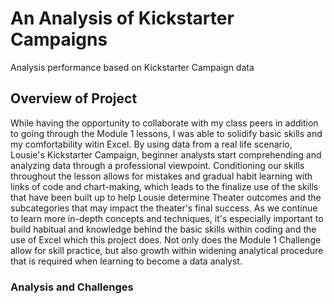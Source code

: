 # An Analysis of Kickstarter Campaigns
Analysis performance based on Kickstarter Campaign data
## Overview of Project
While having the opportunity to collaborate with my class peers in addition to going through the Module 1 lessons, I was able to solidify basic skills and my comfortability witin Excel. By using data from a real life scenario, Lousie's Kickstarter Campaign, beginner analysts start comprehending and analyzing data through a professional viewpoint. Conditioning our skills throughout the lesson allows for mistakes and gradual habit learning with links of code and chart-making, which leads to the finalize use of the skills that have been built up to help Lousie determine Theater outcomes and the subcategories that may impact the theater's final success. As we continue to learn more in-depth concepts and techniques, it's especially important to build habitual and knowledge behind the basic skills within coding and the use of Excel which this project does. Not only does the Module 1 Challenge allow for skill practice, but also growth within widening analytical procedure that is required when learning to become a data analyst. 
### Analysis and Challenges

